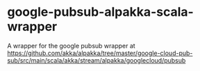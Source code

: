 # google-pubsub-alpakka-scala-wrapper
A wrapper for the google pubsub wrapper at https://github.com/akka/alpakka/tree/master/google-cloud-pub-sub/src/main/scala/akka/stream/alpakka/googlecloud/pubsub
